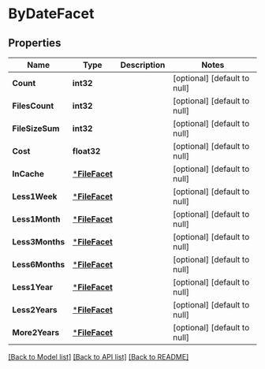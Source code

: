 # ByDateFacet

## Properties
Name | Type | Description | Notes
------------ | ------------- | ------------- | -------------
**Count** | **int32** |  | [optional] [default to null]
**FilesCount** | **int32** |  | [optional] [default to null]
**FileSizeSum** | **int32** |  | [optional] [default to null]
**Cost** | **float32** |  | [optional] [default to null]
**InCache** | [***FileFacet**](file_facet.md) |  | [optional] [default to null]
**Less1Week** | [***FileFacet**](file_facet.md) |  | [optional] [default to null]
**Less1Month** | [***FileFacet**](file_facet.md) |  | [optional] [default to null]
**Less3Months** | [***FileFacet**](file_facet.md) |  | [optional] [default to null]
**Less6Months** | [***FileFacet**](file_facet.md) |  | [optional] [default to null]
**Less1Year** | [***FileFacet**](file_facet.md) |  | [optional] [default to null]
**Less2Years** | [***FileFacet**](file_facet.md) |  | [optional] [default to null]
**More2Years** | [***FileFacet**](file_facet.md) |  | [optional] [default to null]

[[Back to Model list]](../README.md#documentation-for-models) [[Back to API list]](../README.md#documentation-for-api-endpoints) [[Back to README]](../README.md)



